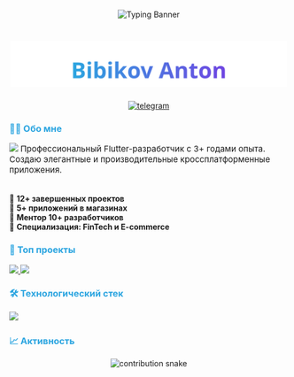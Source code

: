 <br clear="both">

<!-- Анимированный баннер -->
<div align="center">
  <img src="https://readme-typing-svg.demolab.com?font=Fira+Code&size=26&duration=3500&pause=1000&color=2CA5E0&width=600&height=80&lines=🚀+Professional+Flutter+Developer;📱+Mobile+App+Specialist;💻+5+Published+Apps;🔥+12K+Downloads" alt="Typing Banner" />
</div>

<!-- Имя с градиентом -->
<h1 align="center">
  <img src="https://raw.githubusercontent.com/BibikovAnton/BibikovAnton/main/assets/name.svg" alt="Bibikov Anton" width="500"/>
</h1>

<!-- Соцсети -->
<div align="center">
  <a href="https://t.me/AntonBib" target="_blank">
    <img src="https://img.shields.io/badge/Telegram-2CA5E0?style=for-the-badge&logo=telegram&logoColor=white&labelColor=2CA5E0&color=121212" height="32" alt="telegram" />
  </a>
</div>

<!-- Обо мне -->
<h3 align="left" style="color: #2CA5E0;">👨‍💻 Обо мне</h3>

<p align="left" style="font-size: 15px;">
  <img src="https://media.giphy.com/media/WUlplcMpOCEmTGBtBW/giphy.gif" width="30"> 
  Профессиональный Flutter-разработчик с 3+ годами опыта. Создаю элегантные и производительные кроссплатформенные приложения.<br><br>
  
  🔹 <b>12+ завершенных проектов</b><br>
  🔹 <b>5+ приложений в магазинах</b><br>
  🔹 <b>Ментор 10+ разработчиков</b><br>
  🔹 <b>Специализация: FinTech и E-commerce</b>
</p>

<!-- Проекты -->
<h3 align="left" style="color: #2CA5E0;">🚀 Топ проекты</h3>

<div align="left">
  <a href="https://github.com/BibikovAnton/finance-tracker">
    <img src="https://github-readme-stats.vercel.app/api/pin/?username=BibikovAnton&repo=finance-tracker&theme=dark&border_color=2CA5E0" width="400" />
  </a>
  <a href="https://github.com/BibikovAnton/flutter-ui-kit">
    <img src="https://github-readme-stats.vercel.app/api/pin/?username=BibikovAnton&repo=flutter-ui-kit&theme=dark&border_color=2CA5E0" width="400" />
  </a>
</div>

<!-- Технологии -->
<h3 align="left" style="color: #2CA5E0;">🛠 Технологический стек</h3>

<div align="left">
  <img src="https://skillicons.dev/icons?i=dart,flutter,firebase,androidstudio,git,github,vscode,figma&theme=dark&perline=8" />
</div>

<!-- Змейка -->
<h3 align="left" style="color: #2CA5E0;">📈 Активность</h3>

<div align="center">
  <img src="https://raw.githubusercontent.com/BibikovAnton/BibikovAnton/output/github-contribution-grid-snake-dark.svg" width="800" alt="contribution snake" />
</div>
